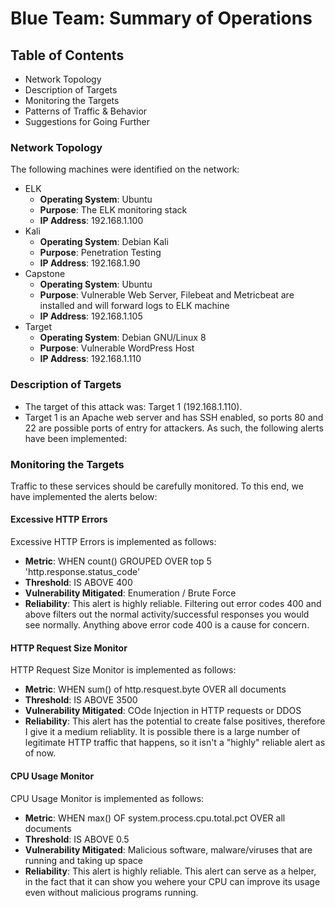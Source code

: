 # Blue Team: Summary of Operations

## Table of Contents
- Network Topology
- Description of Targets
- Monitoring the Targets
- Patterns of Traffic & Behavior
- Suggestions for Going Further

### Network Topology

The following machines were identified on the network:
- ELK
  - **Operating System**: Ubuntu
  - **Purpose**: The ELK monitoring stack 
  - **IP Address**: 192.168.1.100
- Kali
  - **Operating System**: Debian Kali
  - **Purpose**: Penetration Testing
  - **IP Address**: 192.168.1.90
- Capstone
  - **Operating System**: Ubuntu
  - **Purpose**: Vulnerable Web Server, Filebeat and Metricbeat are installed and will forward logs to ELK machine
  - **IP Address**: 192.168.1.105
- Target
  - **Operating System**: Debian GNU/Linux 8 
  - **Purpose**: Vulnerable WordPress Host
  - **IP Address**: 192.168.1.110

### Description of Targets

- The target of this attack was: Target 1 (192.168.1.110). 
- Target 1 is an Apache web server and has SSH enabled, so ports 80 and 22 are possible ports of entry for attackers. As such, the following alerts have been implemented:

### Monitoring the Targets

Traffic to these services should be carefully monitored. To this end, we have implemented the alerts below:

#### Excessive HTTP Errors

Excessive HTTP Errors is implemented as follows:
  - **Metric**: WHEN count() GROUPED OVER top 5 'http.response.status_code'
  - **Threshold**: IS ABOVE 400 
  - **Vulnerability Mitigated**: Enumeration / Brute Force
  - **Reliability**: This alert is highly reliable. Filtering out error codes 400 and above filters out the normal activity/successful responses you would see normally. Anything above error code 400 is a cause for concern.

#### HTTP Request Size Monitor
HTTP Request Size Monitor is implemented as follows:
  - **Metric**: WHEN sum() of http.resquest.byte OVER all documents
  - **Threshold**: IS ABOVE 3500
  - **Vulnerability Mitigated**: COde Injection in HTTP requests or DDOS
  - **Reliability**: This alert has the potential to create false positives, therefore I give it a medium reliablity. It is possible there is a large number of legitimate HTTP traffic that happens, so it isn't a "highly" reliable alert as of now.

#### CPU Usage Monitor
CPU Usage Monitor is implemented as follows:
  - **Metric**: WHEN max() OF system.process.cpu.total.pct OVER all documents
  - **Threshold**: IS ABOVE 0.5
  - **Vulnerability Mitigated**: Malicious software, malware/viruses that are running and taking up space 
  - **Reliability**: This alert is highly reliable. This alert can serve as a helper, in the fact that it can show you wehere your CPU can improve its usage even without malicious programs running.